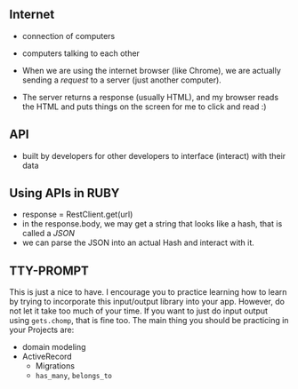 ## Internet
* connection of computers
* computers talking to each other


* When we are using the internet browser (like Chrome), we are actually sending a 
_request_ to a server (just another computer).

* The server returns a response (usually HTML), and my browser reads the HTML and puts things on the screen for me to click and read :)

## API
* built by developers for other developers to interface (interact) with their data


## Using APIs in RUBY
* response = RestClient.get(url)
* in the response.body, we may get a string that looks like a hash, that is called a *JSON*
* we can parse the JSON into an actual Hash and interact with it.


## TTY-PROMPT
This is just a nice to have. I encourage you to practice learning how to learn by trying to incorporate this input/output library into your app. However, do not let it take too much of your time. If you want to just do input output using `gets.chomp`, that is fine too. The main thing you should be practicing in your Projects are:
* domain modeling
* ActiveRecord
  * Migrations
  * `has_many`, `belongs_to`
